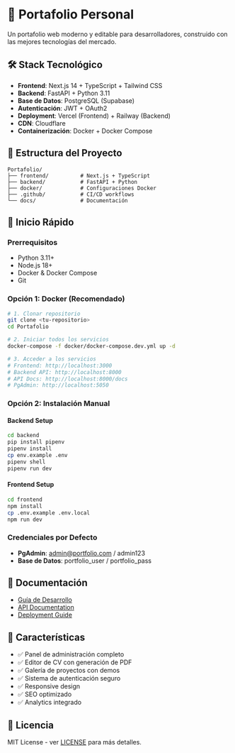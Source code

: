 # 🚀 Portafolio Personal

Un portafolio web moderno y editable para desarrolladores, construido con las mejores tecnologías del mercado.

## 🛠️ Stack Tecnológico

- **Frontend**: Next.js 14 + TypeScript + Tailwind CSS
- **Backend**: FastAPI + Python 3.11
- **Base de Datos**: PostgreSQL (Supabase)
- **Autenticación**: JWT + OAuth2
- **Deployment**: Vercel (Frontend) + Railway (Backend)
- **CDN**: Cloudflare
- **Containerización**: Docker + Docker Compose

## 📁 Estructura del Proyecto

```
Portafolio/
├── frontend/          # Next.js + TypeScript
├── backend/           # FastAPI + Python
├── docker/            # Configuraciones Docker
├── .github/           # CI/CD workflows
└── docs/              # Documentación
```

## 🚀 Inicio Rápido

### Prerrequisitos
- Python 3.11+
- Node.js 18+
- Docker & Docker Compose
- Git

### Opción 1: Docker (Recomendado)

```bash
# 1. Clonar repositorio
git clone <tu-repositorio>
cd Portafolio

# 2. Iniciar todos los servicios
docker-compose -f docker/docker-compose.dev.yml up -d

# 3. Acceder a los servicios
# Frontend: http://localhost:3000
# Backend API: http://localhost:8000
# API Docs: http://localhost:8000/docs
# PgAdmin: http://localhost:5050
```

### Opción 2: Instalación Manual

#### Backend Setup
```bash
cd backend
pip install pipenv
pipenv install
cp env.example .env
pipenv shell
pipenv run dev
```

#### Frontend Setup
```bash
cd frontend
npm install
cp .env.example .env.local
npm run dev
```

### Credenciales por Defecto
- **PgAdmin**: admin@portfolio.com / admin123
- **Base de Datos**: portfolio_user / portfolio_pass

## 📖 Documentación

- [Guía de Desarrollo](docs/DEVELOPMENT.md)
- [API Documentation](docs/API.md)
- [Deployment Guide](docs/DEPLOYMENT.md)

## 🎯 Características

- ✅ Panel de administración completo
- ✅ Editor de CV con generación de PDF
- ✅ Galería de proyectos con demos
- ✅ Sistema de autenticación seguro
- ✅ Responsive design
- ✅ SEO optimizado
- ✅ Analytics integrado

## 📄 Licencia

MIT License - ver [LICENSE](LICENSE) para más detalles.
